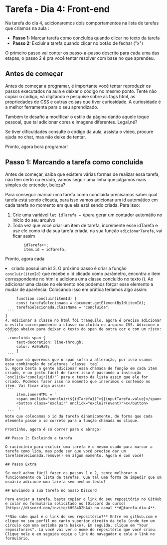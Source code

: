 # Tarefa - Dia 4: Front-end

Na tarefa do dia 4, adicionaremos dois comportamentos na lista de tarefas que criamos na aula :
- **Passo 1:** Marcar tarefa como concluída quando clicar no texto da tarefa
- **Passo 2:** Excluir a tarefa quando clicar no botão de fechar ("x")

O primeiro passo vai conter os passo-a-passo descrito para cada uma das etapas, o passo 2 é pra você tentar resolver com base no que aprendeu.

## Antes de começar

Antes de começar a programar, é importante você tentar reproduzir os passos executados na aula e deixar o código no mesmo ponto. Tente não copiar o código, vá digitando e pesquise sobre as tags html, as propriedades de CSS e outras coisas que tiver curiosidade. A curiosidade é a melhor ferramenta para o seu aprendizado.

Também te desafio a modificar o estilo da página dando aquele toque pessoal, que tal adicionar cores e imagens diferentes. Legal,né?

Se tiver dificuldades consulte o código da aula, assista o vídeo, procure ajuda no chat, mas não deixe de tentar.

Pronto, agora bora programar!

## Passo 1: Marcando a tarefa como concluída

Antes de começar, saiba que existem várias formas de realizar essa tarefa, não tem certo ou errado, vamos seguir uma linha que julgamos mais simples de entender, beleza?

Para conseguir marcar uma tarefa como concluída precisamos saber qual tarefa está sendo clicada, para isso vamos adicionar um id automático em cada tarefa no momento em que ela está sendo criada. Para isso:
1. Crie uma variável `let idTarefa = 0`para gerar um contador automátio no início do seu arquivo
2. Toda vez que você criar um item de tarefa, incremente esse idTarefa e use ele como id da sua tarefa criada, na sua função `adicionarTarefa`, vai ficar assim
   ```
        idTarefa++;
        item.id = idTarefa;
   ```
Pronto, agora cada <li> criado possui um id
3.  O próximo passo é criar a função `concluir(itemId)` que recebe o id clicado como parâmetro, encontra o item correspondente no html e adiciona uma classe concluído no texto (<span>). Ao adicionar uma classe no elemento nós podemos forçar esse elemento a mudar de aparência. Colocando isso em prática teríamos algo assim:
   ```
        function concluir(itemId) {
        const tarefaSelecionada = document.getElementById(itemId);
        tarefaSelecionada.className = "concluida";
    ```
}
4. Adicionar a classe no html foi tranquilo, agora é preciso adicionar o estilo correspondente a classe concluída no arquivo CSS. Adicione o código abaixo para deixar o texto do span de outra cor e com um risco:
    ```
    .concluida span {
        text-decoration: line-through;
        color: #a9a9a9;
        }
    ```
Note que só queremos que o span sofra a alteração, por isso usamos essa combinação de seletores `classe  tag`.
5. Agora basta a gente adicionar essa chamada de função em cada item criado, e um jeito fácil de fazer isso é passando a instrução `onclick="concluir(id)"` para o texto da lista assim que ele for criado. Podemos fazer isso no momento que inserimos o conteúdo no item. Vai ficar algo assim:
    ```
        item.innerHTML = `
        <span onclick="concluir(${idTarefa})">${inputTarefa.value}</span>
        <button class="excluir" onclick="excluir(event)">x</button>
        `;
    ```
Note que colocamos o id da tarefa dinamicamente, de forma que cada elemento passe o id correto para a função chamada no clique.

Prontinho, agora é só correr para o abraço!

## Passo 2: Excluindo a tarefa

O raciocínio para excluir uma tarefa é o mesmo usado para marcar a tarefa como lida, mas pode ser que você precise dar um tarefaSelecionada.remove() em algum momento. Agora é com você!

## Passo Extra

Se você achou fácil fazer os passos 1 e 2, tente melhorar o funcionamento da lista de tarefas. Que tal uma forma de impedir que um usuário adicione uma tarefa sem nenhum texto?

## Enviando a sua tarefa no nosso Discord

 Para enviar a tarefa, basta copiar o link do seu repositório no GitHub e colar no formulário solicitado no [Discord do curso](https://discord.com/invite/kHS84D2hA4) no canal **#💪tarefa-dia-4**.

 **Não sabe qual é o link do seu repositório?** Entre em github.com e clique no seu perfil no canto superior direito da tela (onde tem um círculo com uma setinha para baixo). Em seguida, clique em "Your repositories". Lá você vai ver o nome do repositório que você criou. Clique nele e em seguida copie o link do navegador e cole o link no formulário.
